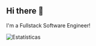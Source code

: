 ## Hi there 👋

I'm a Fullstack Software Engineer!

![Estatísticas](https://github-readme-stats.vercel.app/api?username=weslleymirandadev&show_icons=true&theme=radical)
